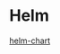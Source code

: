 # Helm

[helm-chart](https://github.com/sitewards/helm-chart/blob/master/chart/templates/deployment.yaml)

